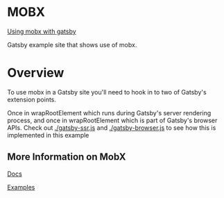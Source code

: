 # MOBX
[Using mobx with gatsby](https://jonniebigodes.github.io/gatsby-example-mobx/)


Gatsby example site that shows use of mobx.

# Overview

To use mobx in a Gatsby site you'll need to hook in to two of Gatsby's extension points.

Once in wrapRootElement which runs during Gatsby's server rendering process, and once in wrapRootElement which is part of Gatsby's browser APIs.
Check out [./gatsby-ssr.js](./gatsby-ssr.js) and [./gatsby-browser.js](./gatsby-browser.js) to see how this is implemented in this example

## More Information on MobX

[Docs](https://mobx.js.org/)

[Examples](https://github.com/mobxjs/mobx-examples)

